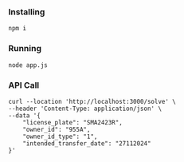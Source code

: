 ### Installing
```
npm i
```
### Running
```
node app.js
```
### API Call
```
curl --location 'http://localhost:3000/solve' \
--header 'Content-Type: application/json' \
--data '{
    "license_plate": "SMA2423R",
    "owner_id": "955A",
    "owner_id_type": "1",
    "intended_transfer_date": "27112024"
}'
```

